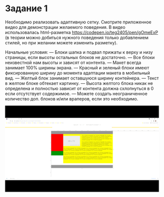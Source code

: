 # Задание 1

Необходимо реализовать адаптивную сетку.
Смотрите приложенное видео для демонстрации желаемого поведения.
В видео использовалась html-разметка https://codepen.io/teg2405/pen/gOmeExP (в теории можно добиться нужного поведения только добавлением стилей, но при желании можете изменить разметку).

Начальные условия:
— Блоки шапка и подвал прижаты к верху и низу страницы, если высоты остальных блоков не достаточно.
— Все блоки неизвестной нам высоты и зависят от контента.
— Макет всегда занимает 100% ширины экрана.
— Красный и зеленый блоки имеют фиксированную ширину до момента адаптации макета в мобильный вид.
— Желтый блок занимает оставшуюся ширину контейнера.
— Текст в желтом блоке обтекает картинку.
— Высота желтого блока никак не определена и полностью зависит от контента должна схлопнуться в 0 если отсутствует содержимое.
— Можете создать неограниченное количество доп. блоков и/или враперов, если это необходимо.

[![Демонстрация](/IV/task1/img/demonstration.png)](https://drive.google.com/file/d/1uJ8OLV45BRsokLTGh1IIlCiucRi36azH/view?usp=sharing)

